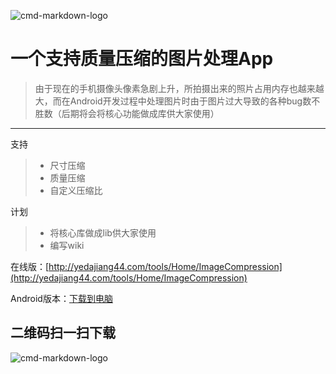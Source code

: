 ![cmd-markdown-logo](http://yedajiang44.com/img/ImageCompression.png)
# 一个支持质量压缩的图片处理App
> 由于现在的手机摄像头像素急剧上升，所拍摄出来的照片占用内存也越来越大，而在Android开发过程中处理图片时由于图片过大导致的各种bug数不胜数（后期将会将核心功能做成库供大家使用）
----
支持
> * 尺寸压缩
> * 质量压缩
> * 自定义压缩比

计划
> * 将核心库做成lib供大家使用
> * 编写wiki

在线版：[http://yedajiang44.com/tools/Home/ImageCompression](http://yedajiang44.com/tools/Home/ImageCompression)

Android版本：[下载到电脑](http://www.yedajiang44.com/imagecompression.apk)

## 二维码扫一扫下载

![cmd-markdown-logo](http://yedajiang44.com/img/ImageCompressionApk.jpg)